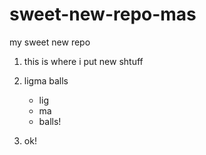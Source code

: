 # sweet-new-repo-mas
my sweet new repo
1. this is where i put new shtuff
2. ligma balls
   * lig
   * ma
   * balls!
  
  1. ok!
